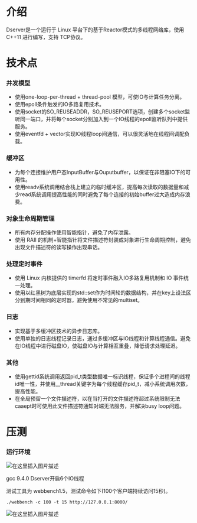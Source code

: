 # 介绍
Dserver是一个运行于 Linux 平台下的基于Reactor模式的多线程网络库，使用 C++11 进行编写，支持 TCP协议。
# 技术点
### 并发模型
* 使用one-loop-per-thread + thread-pool 模型，可使IO与计算任务分离。
* 使用epoll条件触发的IO多路复用技术。
* 使用socket的SO_REUSEADDR，SO_REUSEPORT选项，创建多个socket监听同一端口，并将每个socket分别加入到一个IO线程的epoll监听队列中提供服务。
* 使用eventfd + vector实现IO线程loop间通信，可以很灵活地在线程间调配负载。
### 缓冲区
* 为每个连接维护用户态InputBuffer与Ouputbuffer，以保证在非阻塞IO下的可用性。
* 使用readv系统调用结合栈上建立的临时缓冲区，提高每次读取的数据量和减少read系统调用提高性能的同时避免了每个连接的初始buffer过大造成内存浪费。
### 对象生命周期管理
* 所有内存分配操作使用智能指针，避免了内存泄露。
* 使用 RAII 的机制+智能指针将文件描述符封装成对象进行生命周期控制，避免出现文件描述符的读写操作出现串话。
### 处理定时事件
* 使用 Linux 内核提供的 timerfd 将定时事件融入IO多路复用机制和 IO 事件统一处理。
* 使用以红黑树为底层实现的std::set作为时间轮的数据结构，并在key上设法区分到期时间相同的定时器，避免使用不常见的multiset。
### 日志
* 实现基于多缓冲区技术的异步日志库。
* 使用单独的日志线程记录日志，通过多缓冲区与IO线程和计算线程通信。避免在IO线程中进行磁盘IO，使磁盘IO与计算相互重叠，降低请求处理延迟。
### 其他
* 使用gettid系统调用返回pid_t类型数据唯一标识线程，保证多个进程间的线程id唯一性，并使用__thread关键字为每个线程缓存pid_t，减小系统调用次数，提高性能。
* 在全局预留一个文件描述符，以在当打开的文件描述符超过系统限制无法caaept时可使用此文件描述符通知对端无法服务，并解决busy loop问题。

# 压测
### 运行环境
![在这里插入图片描述](https://img-blog.csdnimg.cn/a6a61cf6cc514acf87a6f43941dbbcdb.png?x-oss-process=image/watermark,type_d3F5LXplbmhlaQ,shadow_50,text_Q1NETiBASHVtYmxlSHVuZ2Vy,size_16,color_FFFFFF,t_70,g_se,x_16#pic_center)

gcc 9.4.0
Dserver开启6个IO线程
 
测试工具为 webbench1.5，测试命令如下(100个客户端持续访问15秒)。
```
./webbench -c 100 -t 15 http://127.0.0.1:8000/
```
![在这里插入图片描述](https://img-blog.csdnimg.cn/75f93e28c7834dfa822b693e33d9d3d1.png#pic_center)


